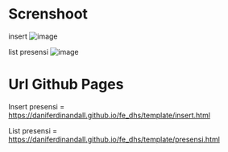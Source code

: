 # Screnshoot
insert 
![image](https://github.com/daniferdinandall/Permrograman-3/assets/55969069/939fae42-eccf-46f5-89e2-9eb4837d28db)

list presensi
![image](https://github.com/daniferdinandall/Permrograman-3/assets/55969069/a85d40b5-505b-4753-879a-27dd3ace0add)

# Url Github Pages
Insert presensi = https://daniferdinandall.github.io/fe_dhs/template/insert.html

List presensi   = https://daniferdinandall.github.io/fe_dhs/template/presensi.html
